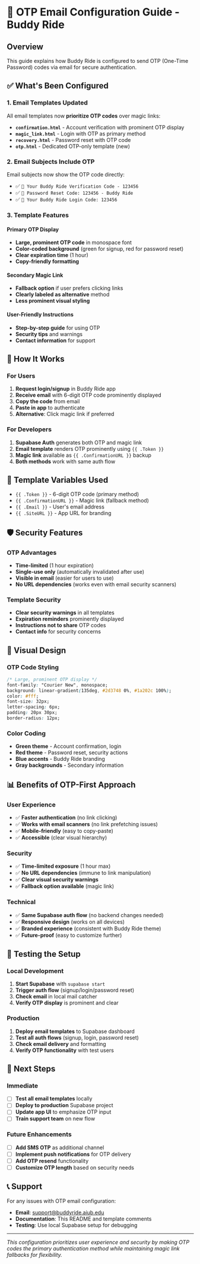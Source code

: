 # 🔢 OTP Email Configuration Guide - Buddy Ride

## Overview

This guide explains how Buddy Ride is configured to send OTP (One-Time Password) codes via email for secure authentication.

## ✅ What's Been Configured

### 1. Email Templates Updated

All email templates now **prioritize OTP codes** over magic links:

- **`confirmation.html`** - Account verification with prominent OTP display
- **`magic_link.html`** - Login with OTP as primary method
- **`recovery.html`** - Password reset with OTP code
- **`otp.html`** - Dedicated OTP-only template (new)

### 2. Email Subjects Include OTP

Email subjects now show the OTP code directly:

- ✅ `🔢 Your Buddy Ride Verification Code - 123456`
- ✅ `🔐 Password Reset Code: 123456 - Buddy Ride`
- ✅ `🔢 Your Buddy Ride Login Code: 123456`

### 3. Template Features

#### Primary OTP Display

- **Large, prominent OTP code** in monospace font
- **Color-coded background** (green for signup, red for password reset)
- **Clear expiration time** (1 hour)
- **Copy-friendly formatting**

#### Secondary Magic Link

- **Fallback option** if user prefers clicking links
- **Clearly labeled as alternative** method
- **Less prominent visual styling**

#### User-Friendly Instructions

- **Step-by-step guide** for using OTP
- **Security tips** and warnings
- **Contact information** for support

## 🔧 How It Works

### For Users

1. **Request login/signup** in Buddy Ride app
2. **Receive email** with 6-digit OTP code prominently displayed
3. **Copy the code** from email
4. **Paste in app** to authenticate
5. **Alternative**: Click magic link if preferred

### For Developers

1. **Supabase Auth** generates both OTP and magic link
2. **Email template** renders OTP prominently using `{{ .Token }}`
3. **Magic link** available as `{{ .ConfirmationURL }}` backup
4. **Both methods** work with same auth flow

## 📱 Template Variables Used

- `{{ .Token }}` - 6-digit OTP code (primary method)
- `{{ .ConfirmationURL }}` - Magic link (fallback method)
- `{{ .Email }}` - User's email address
- `{{ .SiteURL }}` - App URL for branding

## 🛡️ Security Features

### OTP Advantages

- **Time-limited** (1 hour expiration)
- **Single-use only** (automatically invalidated after use)
- **Visible in email** (easier for users to use)
- **No URL dependencies** (works even with email security scanners)

### Template Security

- **Clear security warnings** in all templates
- **Expiration reminders** prominently displayed
- **Instructions not to share** OTP codes
- **Contact info** for security concerns

## 🎨 Visual Design

### OTP Code Styling

```css
/* Large, prominent OTP display */
font-family: "Courier New", monospace;
background: linear-gradient(135deg, #2d3748 0%, #1a202c 100%);
color: #fff;
font-size: 32px;
letter-spacing: 6px;
padding: 20px 30px;
border-radius: 12px;
```

### Color Coding

- **Green theme** - Account confirmation, login
- **Red theme** - Password reset, security actions
- **Blue accents** - Buddy Ride branding
- **Gray backgrounds** - Secondary information

## 📊 Benefits of OTP-First Approach

### User Experience

- ✅ **Faster authentication** (no link clicking)
- ✅ **Works with email scanners** (no link prefetching issues)
- ✅ **Mobile-friendly** (easy to copy-paste)
- ✅ **Accessible** (clear visual hierarchy)

### Security

- ✅ **Time-limited exposure** (1 hour max)
- ✅ **No URL dependencies** (immune to link manipulation)
- ✅ **Clear visual security warnings**
- ✅ **Fallback option available** (magic link)

### Technical

- ✅ **Same Supabase auth flow** (no backend changes needed)
- ✅ **Responsive design** (works on all devices)
- ✅ **Branded experience** (consistent with Buddy Ride theme)
- ✅ **Future-proof** (easy to customize further)

## 🚀 Testing the Setup

### Local Development

1. **Start Supabase** with `supabase start`
2. **Trigger auth flow** (signup/login/password reset)
3. **Check email** in local mail catcher
4. **Verify OTP display** is prominent and clear

### Production

1. **Deploy email templates** to Supabase dashboard
2. **Test all auth flows** (signup, login, password reset)
3. **Check email delivery** and formatting
4. **Verify OTP functionality** with test users

## 📝 Next Steps

### Immediate

- [ ] **Test all email templates** locally
- [ ] **Deploy to production** Supabase project
- [ ] **Update app UI** to emphasize OTP input
- [ ] **Train support team** on new flow

### Future Enhancements

- [ ] **Add SMS OTP** as additional channel
- [ ] **Implement push notifications** for OTP delivery
- [ ] **Add OTP resend** functionality
- [ ] **Customize OTP length** based on security needs

## 📞 Support

For any issues with OTP email configuration:

- **Email**: support@buddyride.aiub.edu
- **Documentation**: This README and template comments
- **Testing**: Use local Supabase setup for debugging

---

_This configuration prioritizes user experience and security by making OTP codes the primary authentication method while maintaining magic link fallbacks for flexibility._
